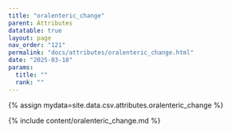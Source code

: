 ```yaml
---
title: "oralenteric_change"
parent: Attributes
datatable: true
layout: page
nav_order: "121"
permalink: "docs/attributes/oralenteric_change.html"
date: "2025-03-18"
params:
  title: ""
  rank: ""
---
```

{% assign mydata=site.data.csv.attributes.oralenteric_change %} 

{% include content/oralenteric_change.md %}

